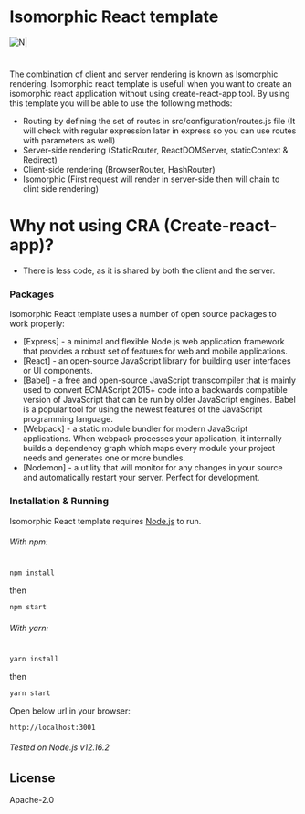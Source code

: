 # Isomorphic React template

![N|](https://upload.wikimedia.org/wikipedia/commons/thumb/a/a7/React-icon.svg/220px-React-icon.svg.png)
#
The combination of client and server rendering is known as Isomorphic rendering. Isomorphic react template is usefull when you want to create an isomorphic react application without using create-react-app tool. By using this template you will be able to use the following methods:

  - Routing by defining the set of routes in src/configuration/routes.js file (It will check with regular expression later in express so you can use routes with parameters as well)
  - Server-side rendering (StaticRouter, ReactDOMServer, staticContext & Redirect)
  - Client-side rendering (BrowserRouter, HashRouter)
  - Isomorphic (First request will render in server-side then will chain to clint side rendering)

# Why not using CRA (Create-react-app)?

  - There is less code, as it is shared by both the client and the server.

### Packages

Isomorphic React template uses a number of open source packages to work properly:

* [Express] - a minimal and flexible Node.js web application framework that provides a robust set of features for web and mobile applications.
* [React] - an open-source JavaScript library for building user interfaces or UI components.
* [Babel] - a free and open-source JavaScript transcompiler that is mainly used to convert ECMAScript 2015+ code into a backwards compatible version of JavaScript that can be run by older JavaScript engines. Babel is a popular tool for using the newest features of the JavaScript programming language. 
* [Webpack] - a static module bundler for modern JavaScript applications. When webpack processes your application, it internally builds a dependency graph which maps every module your project needs and generates one or more bundles.
* [Nodemon] - a utility that will monitor for any changes in your source and automatically restart your server. Perfect for development.

### Installation & Running

Isomorphic React template requires [Node.js](https://nodejs.org/) to run.
###### With npm:
#
```sh
npm install 
```
then
```sh
npm start 
```
###### With yarn:
#
```sh
yarn install 
```
then
```sh
yarn start 
```
Open below url in your browser:
```
http://localhost:3001 
```
###### Tested on Node.js v12.16.2


License
----

Apache-2.0

